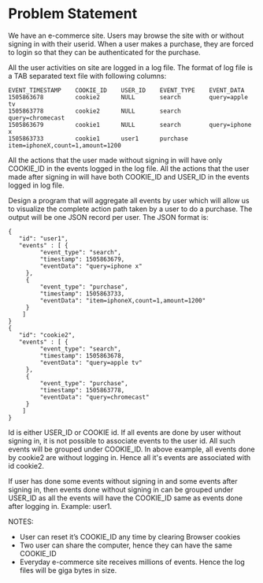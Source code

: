# Problem Statement

We have an e-commerce site. Users may browse the site with or without signing in with their userid. When a user makes a 
purchase, they are forced to login so that they can be authenticated for the purchase.

All the user activities on site are logged in a log file. The format of log file is a TAB separated text file with
following columns:

    EVENT_TIMESTAMP    COOKIE_ID    USER_ID    EVENT_TYPE    EVENT_DATA
    1505863678         cookie2      NULL       search        query=apple tv
    1505863778         cookie2      NULL       search        query=chromecast
    1505863679         cookie1      NULL       search        query=iphone x
    1505863733         cookie1      user1      purchase      item=iphoneX,count=1,amount=1200


All the actions that the user made without signing in will have only COOKIE_ID in the events logged in the log file.
All the actions that the user made after signing in will have both COOKIE_ID and USER_ID in the events logged in log file.

Design a program that will aggregate all events by user which will allow us to visualize the complete action path taken 
by a user to do a purchase. The output will be one JSON record per user. The JSON format is:

````
{
   "id": "user1",
   "events" : [ {
         "event_type": "search",
         "timestamp": 1505863679,
         "eventData": "query=iphone x"
     },
     {
         "event_type": "purchase",
         "timestamp": 1505863733,
         "eventData": "item=iphoneX,count=1,amount=1200"
     }
    ]
}
{
   "id": "cookie2",
   "events" : [ {
         "event_type": "search",
         "timestamp": 1505863678,
         "eventData": "query=apple tv"
     },
     {
         "event_type": "purchase",
         "timestamp": 1505863778,
         "eventData": "query=chromecast"
     }
    ]
}
````

Id is either USER_ID or COOKIE id. If all events are done by user without signing in, it is not possible to associate 
events to the user id. All such events will be grouped under COOKIE_ID. In above example, all events done by cookie2 are
without logging in. Hence all it's events are associated with id cookie2.

If user has done some events without signing in and some events after signing in, then events done without signing in 
can be grouped under USER_ID as all the events will have the COOKIE_ID same as events done after logging in. Example: user1.

NOTES:
- User can reset it’s COOKIE_ID any time by clearing Browser cookies
- Two user can share the computer, hence they can have the same COOKIE_ID
- Everyday e-commerce site receives millions of events. Hence the log files will be giga bytes in size. 
